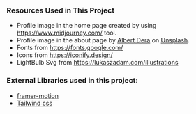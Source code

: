 ### Resources Used in This Project

- Profile image in the home page created by using https://www.midjourney.com/ tool.
- Profile image in the about page by [Albert Dera](https://unsplash.com/@albertdera?utm_source=unsplash&utm_medium=referral&utm_content=creditCopyText) 
on [Unsplash](https://unsplash.com/photos/ILip77SbmOE?utm_source=unsplash&utm_medium=referral&utm_content=creditCopyText).
- Fonts from https://fonts.google.com/ <br />
- Icons from https://iconify.design/ <br />
- LightBulb Svg from https://lukaszadam.com/illustrations <br />

### External Libraries used in this project:

- [framer-motion](https://www.framer.com/motion/) <br />
- [Tailwind css](https://tailwindcss.com/) <br />

